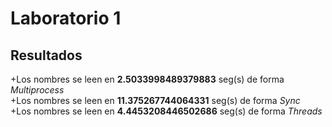 # Laboratorio 1
## Resultados
+Los nombres se leen en **2.5033998489379883** seg(s) de forma *Multiprocess*<br /> +Los nombres se leen en **11.375267744064331** seg(s) de forma *Sync*<br /> +Los nombres se leen en **4.4453208446502686** seg(s) de forma *Threads*<br /> 